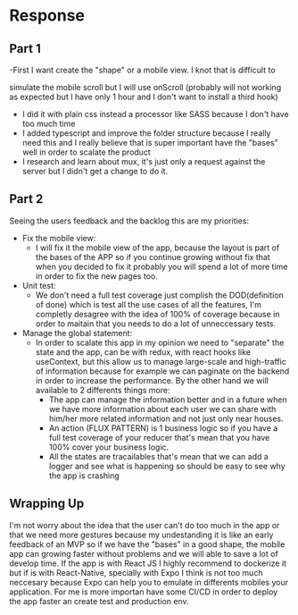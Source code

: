 # Response

## Part 1

-First I want create the "shape" or a mobile view. I knot that is difficult to

simulate the mobile scroll but I will use onScroll (probably will not working
as expected but I have only 1 hour and I don't want to install a third hook)

- I did it with plain css instead a processor like SASS because I don't have too much time
- I added typescript and improve the folder structure because I really need this and I really believe that is super important have the "bases" well in order to scalate the product
- I research and learn about mux, it's just only a request against the server but I didn't get a change to do it.

## Part 2

Seeing the users feedback and the backlog this are my priorities:

- Fix the mobile view:
  - I will fix it the mobile view of the app, because the layout is part of the bases of the APP so if you continue growing without fix that when you decided to fix it probably you will spend a lot of more time in order to fix the new pages too.
- Unit test:
  - We don't need a full test coverage just complish the DOD(definition of done) which is test all the use cases of all the features, I'm completly desagree with the idea of 100% of coverage because in order to maitain that you needs to do a lot of unneccessary tests.
- Manage the global statement:
  - In order to scalate this app in my opinion we need to "separate" the state and the app, can be with redux, with react hooks like useContext, but this allow us to manage large-scale and high-traffic of information because for example we can paginate on the backend in order to increase the performance. By the other hand we will available to 2 differents things more:
    - The app can manage the information better and in a future when we have more information about each user we can share with him/her more related information and not just only near houses.
    - An action (FLUX PATTERN) is 1 business logic so if you have a full test coverage of your reducer that's mean that you have 100% cover your business logic.
    - All the states are tracailables that's mean that we can add a logger and see what is happening so should be easy to see why the app is crashing

## Wrapping Up

I'm not worry about the idea that the user can't do too much in the app or that we need more gestures because my undestanding it is like an early feedback of an MVP so if we have the "bases" in a good shape, the mobile app can growing faster without problems and we will able to save a lot of develop time.
If the app is with React JS I highly recommend to dockerize it but if is with React-Native, specially with Expo I think is not too much neccesary because Expo can help you to emulate in differents mobiles your application. For me is more importan have some CI/CD in order to deploy the app faster an create test and production env.
